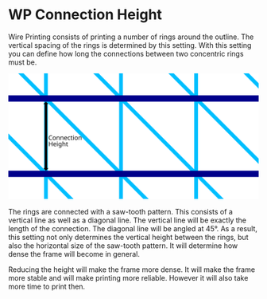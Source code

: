 WP Connection Height
====
Wire Printing consists of printing a number of rings around the outline. The vertical spacing of the rings is determined by this setting. With this setting you can define how long the connections between two concentric rings must be.

![Wire Printing visualised from the side, marking the height](../images/wireframe_height.svg)

The rings are connected with a saw-tooth pattern. This consists of a vertical line as well as a diagonal line. The vertical line will be exactly the length of the connection. The diagonal line will be angled at 45°. As a result, this setting not only determines the vertical height between the rings, but also the horizontal size of the saw-tooth pattern. It will determine how dense the frame will become in general.

Reducing the height will make the frame more dense. It will make the frame more stable and will make printing more reliable. However it will also take more time to print then.